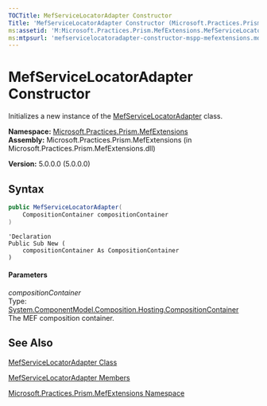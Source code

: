 ```yaml
---
TOCTitle: MefServiceLocatorAdapter Constructor
Title: 'MefServiceLocatorAdapter Constructor (Microsoft.Practices.Prism.MefExtensions)'
ms:assetid: 'M:Microsoft.Practices.Prism.MefExtensions.MefServiceLocatorAdapter.\#ctor(System.ComponentModel.Composition.Hosting.CompositionContainer)'
ms:mtpsurl: 'mefservicelocatoradapter-constructor-mspp-mefextensions.md'
---
```


# MefServiceLocatorAdapter Constructor

Initializes a new instance of the [MefServiceLocatorAdapter](https://msdn.microsoft.com/en-us/library/microsoft.practices.prism.mefextensions.mefservicelocatoradapter(v=pandp.50)) class.

**Namespace:** [Microsoft.Practices.Prism.MefExtensions](https://msdn.microsoft.com/en-us/library/microsoft.practices.prism.mefextensions(v=pandp.50))
**Assembly:** Microsoft.Practices.Prism.MefExtensions (in Microsoft.Practices.Prism.MefExtensions.dll)

**Version:** 5.0.0.0 (5.0.0.0)

## Syntax

```C#
public MefServiceLocatorAdapter(
	CompositionContainer compositionContainer
)
```
```VB
'Declaration
Public Sub New ( 
	compositionContainer As CompositionContainer
)
```

#### Parameters

*compositionContainer*  
Type: [System.ComponentModel.Composition.Hosting.CompositionContainer](http://msdn2.microsoft.com/en-us/library/dd833553)  
The MEF composition container.

## See Also

[MefServiceLocatorAdapter Class](https://msdn.microsoft.com/en-us/library/microsoft.practices.prism.mefextensions.mefservicelocatoradapter(v=pandp.50))

[MefServiceLocatorAdapter Members](https://msdn.microsoft.com/en-us/library/microsoft.practices.prism.mefextensions.mefservicelocatoradapter_members(v=pandp.50))

[Microsoft.Practices.Prism.MefExtensions Namespace](https://msdn.microsoft.com/en-us/library/microsoft.practices.prism.mefextensions(v=pandp.50))
